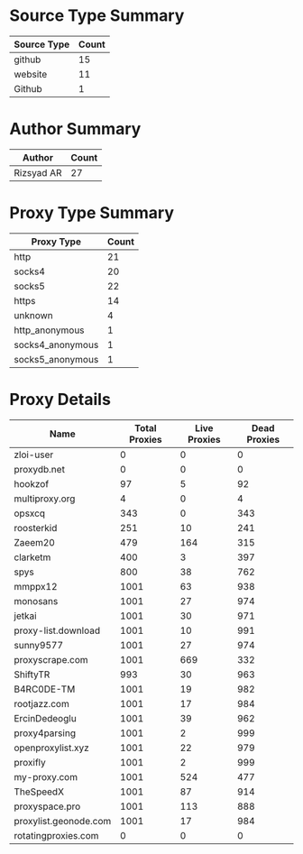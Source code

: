 # Source Type Summary

| Source Type | Count |
|-------------|-------|
| github | 15 |
| website | 11 |
| Github | 1 |


# Author Summary

| Author | Count |
|--------|-------|
| Rizsyad AR | 27 |


# Proxy Type Summary

| Proxy Type | Count |
|------------|-------|
| http | 21 |
| socks4 | 20 |
| socks5 | 22 |
| https | 14 |
| unknown | 4 |
| http_anonymous | 1 |
| socks4_anonymous | 1 |
| socks5_anonymous | 1 |


# Proxy Details

| Name | Total Proxies | Live Proxies | Dead Proxies |
|------|---------------|--------------|---------------|
| zloi-user | 0 | 0 | 0 |
| proxydb.net | 0 | 0 | 0 |
| hookzof | 97 | 5 | 92 |
| multiproxy.org | 4 | 0 | 4 |
| opsxcq | 343 | 0 | 343 |
| roosterkid | 251 | 10 | 241 |
| Zaeem20 | 479 | 164 | 315 |
| clarketm | 400 | 3 | 397 |
| spys | 800 | 38 | 762 |
| mmppx12 | 1001 | 63 | 938 |
| monosans | 1001 | 27 | 974 |
| jetkai | 1001 | 30 | 971 |
| proxy-list.download | 1001 | 10 | 991 |
| sunny9577 | 1001 | 27 | 974 |
| proxyscrape.com | 1001 | 669 | 332 |
| ShiftyTR | 993 | 30 | 963 |
| B4RC0DE-TM | 1001 | 19 | 982 |
| rootjazz.com | 1001 | 17 | 984 |
| ErcinDedeoglu | 1001 | 39 | 962 |
| proxy4parsing | 1001 | 2 | 999 |
| openproxylist.xyz | 1001 | 22 | 979 |
| proxifly | 1001 | 2 | 999 |
| my-proxy.com | 1001 | 524 | 477 |
| TheSpeedX | 1001 | 87 | 914 |
| proxyspace.pro | 1001 | 113 | 888 |
| proxylist.geonode.com | 1001 | 17 | 984 |
| rotatingproxies.com | 0 | 0 | 0 |
